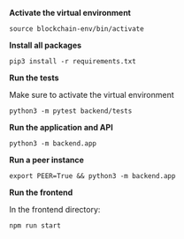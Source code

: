 **Activate the virtual environment**
```
source blockchain-env/bin/activate
```

**Install all packages**
```
pip3 install -r requirements.txt
```

**Run the tests**

Make sure to activate the virtual environment

```
python3 -m pytest backend/tests
```

**Run the application and API**
```
python3 -m backend.app
```

**Run a peer instance**
```
export PEER=True && python3 -m backend.app
```

**Run the frontend**

In the frontend directory:
```
npm run start
```